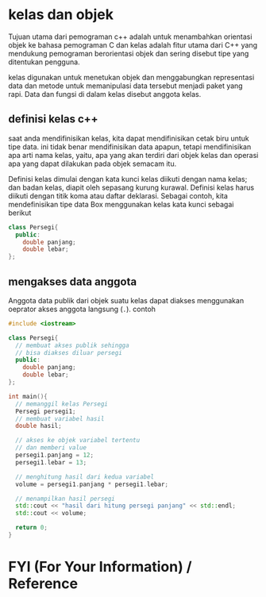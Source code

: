 # kelas dan objek

Tujuan utama dari pemograman c++ adalah untuk menambahkan orientasi objek ke bahasa pemograman C dan kelas adalah fitur utama dari C++ yang mendukung pemograman berorientasi objek dan sering disebut tipe yang ditentukan pengguna.

kelas digunakan untuk menetukan objek dan menggabungkan representasi data dan metode untuk memanipulasi data tersebut menjadi paket yang rapi. Data dan fungsi di dalam kelas disebut anggota kelas.

## definisi kelas c++

saat anda mendifinisikan kelas, kita dapat mendifinisikan cetak biru untuk tipe data. ini tidak benar mendifinisikan data apapun, tetapi mendifinisikan apa arti nama kelas, yaitu, apa yang akan terdiri dari objek kelas dan operasi apa yang dapat dilakukan pada objek semacam itu.

Definisi kelas dimulai dengan kata kunci kelas diikuti dengan nama kelas; dan badan kelas, diapit oleh sepasang kurung kurawal. Definisi kelas harus diikuti dengan titik koma atau daftar deklarasi. Sebagai contoh, kita mendefinisikan tipe data Box menggunakan kelas kata kunci sebagai berikut

```cpp
class Persegi{
  public:
    double panjang;
    double lebar;
};
```

## mengakses data anggota

Anggota data publik dari objek suatu kelas dapat diakses menggunakan oeprator akses anggota langsung (``.``). contoh

```cpp
#include <iostream>

class Persegi{
  // membuat akses publik sehingga
  // bisa diakses diluar persegi
  public:
    double panjang;
    double lebar;
};

int main(){
  // memanggil kelas Persegi
  Persegi persegi1;
  // membuat variabel hasil
  double hasil;

  // akses ke objek variabel tertentu
  // dan memberi value
  persegi1.panjang = 12;
  persegi1.lebar = 13;

  // menghitung hasil dari kedua variabel
  volume = persegi1.panjang * persegi1.lebar;

  // menampilkan hasil persegi
  std::cout << "hasil dari hitung persegi panjang" << std::endl;
  std::cout << volume;

  return 0;
}
```
# FYI (For Your Information) / Reference